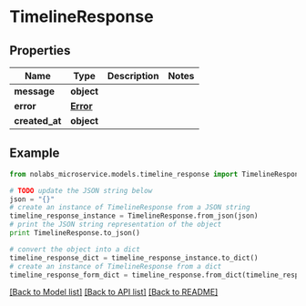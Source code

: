 # TimelineResponse


## Properties

Name | Type | Description | Notes
------------ | ------------- | ------------- | -------------
**message** | **object** |  | 
**error** | [**Error**](Error.md) |  | 
**created_at** | **object** |  | 

## Example

```python
from nolabs_microservice.models.timeline_response import TimelineResponse

# TODO update the JSON string below
json = "{}"
# create an instance of TimelineResponse from a JSON string
timeline_response_instance = TimelineResponse.from_json(json)
# print the JSON string representation of the object
print TimelineResponse.to_json()

# convert the object into a dict
timeline_response_dict = timeline_response_instance.to_dict()
# create an instance of TimelineResponse from a dict
timeline_response_form_dict = timeline_response.from_dict(timeline_response_dict)
```
[[Back to Model list]](../README.md#documentation-for-models) [[Back to API list]](../README.md#documentation-for-api-endpoints) [[Back to README]](../README.md)



